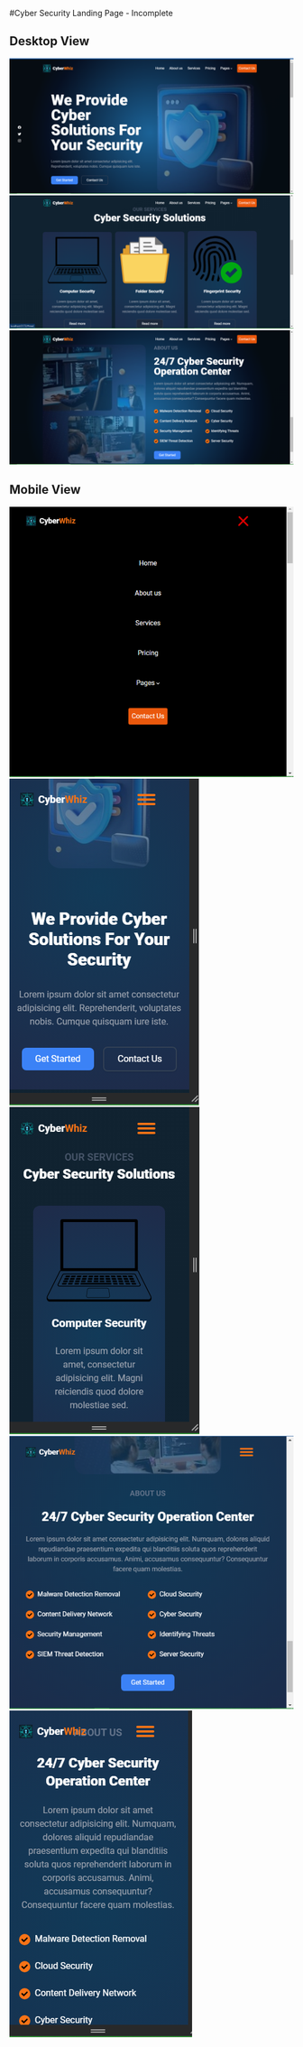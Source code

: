 #Cyber Security Landing Page - Incomplete

## Desktop View

<img src='./src/assets/screenshots/cs-dv-1.png'>
<img src='./src/assets/screenshots/cs-dv-2.png'>
<img src='./src/assets/screenshots/cs-dv-3.png'>

## Mobile View
<img src='./src/assets/screenshots/cs-mb-1.png'>
<img src='./src/assets/screenshots/cs-mb-5.png'>
<img src='./src/assets/screenshots/cs-mb-3.png'>
<img src='./src/assets/screenshots/cs-mb-2.png'>
<img src='./src/assets/screenshots/cs-mb-4.png'>
